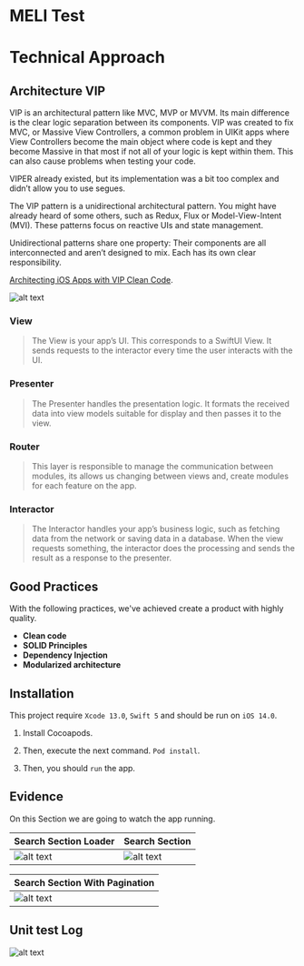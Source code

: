 # MELI Test

# Technical Approach

## Architecture VIP

VIP is an architectural pattern like MVC, MVP or MVVM. Its main difference is the clear logic separation between its components. VIP was created to fix MVC, or Massive View Controllers, a common problem in UIKit apps where View Controllers become the main object where code is kept and they become Massive in that most if not all of your logic is kept within them. This can also cause problems when testing your code.

VIPER already existed, but its implementation was a bit too complex and didn’t allow you to use segues.

The VIP pattern is a unidirectional architectural pattern. You might have already heard of some others, such as Redux, Flux or Model-View-Intent (MVI). These patterns focus on reactive UIs and state management.

Unidirectional patterns share one property: Their components are all interconnected and aren’t designed to mix. Each has its own clear responsibility.

[Architecting iOS Apps with VIP Clean Code](https://www.raywenderlich.com/29416318-getting-started-with-the-vip-clean-architecture-pattern#toc-anchor-003).

![alt text](https://github.com/barkitoman/testMELI/Evidence/Model.png)

### View

> The View is your app’s UI. This corresponds to a SwiftUI View. It sends requests to the interactor every time the user interacts with the UI.

### Presenter

> The Presenter handles the presentation logic. It formats the received data into view models suitable for display and then passes it to the view.

### Router

> This layer is responsible to manage the communication between modules, its allows us changing between views and, create modules for each feature on the app.

### Interactor

> The Interactor handles your app’s business logic, such as fetching data from the network or saving data in a database. When the view requests something, the interactor does the processing and sends the result as a response to the presenter.

## Good Practices

With the following practices, we've achieved create a product with highly quality.

- **Clean code**
- **SOLID Principles**
- **Dependency Injection**
- **Modularized architecture**

## Installation

This project require `Xcode 13.0`, `Swift 5` and should be run on `iOS 14.0`.

1. Install Cocoapods.

2. Then, execute the next command. `Pod install`.

3. Then, you should `run` the app.

## Evidence

On this Section we are going to watch the app running.

| Search Section Loader                                                   | Search Section                                                         |
| ----------------------------------------------------------------------- | ---------------------------------------------------------------------- |
| ![alt text](https://github.com/barkitoman/testMELI/Evidence/loader.png) | ![alt text](https://github.com/barkitoman/testMELI/Evidence/items.png) |

| Search Section With Pagination                                          |
| ----------------------------------------------------------------------- |
| ![alt text](https://github.com/barkitoman/testMELI/Evidence/detail.png) |

## Unit test Log

![alt text](https://github.com/barkitoman/testMELI/Evidence/unitTest.png)
